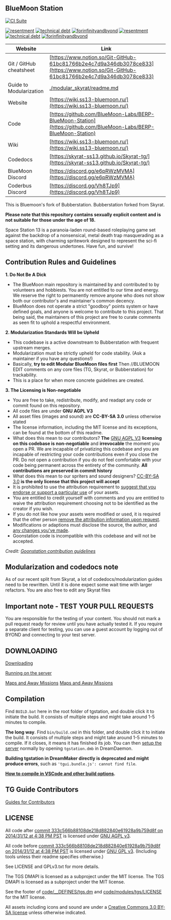 ## BlueMoon Station

[![CI Suite](https://github.com/BlueMoon-Labs/BERP-BlueMoon-Station/actions/workflows/ci_suite.yml/badge.svg)](https://github.com/BlueMoon-Labs/BERP-BlueMoon-Station/actions/workflows/ci_suite.yml)

[![resentment](.github/images/badges/built-with-resentment.svg)](.github/images/comics/131-bug-free.png) [![technical debt](.github/images/badges/contains-technical-debt.svg)](.github/images/comics/106-tech-debt-modified.png) [![forinfinityandbyond](.github/images/badges/made-in-byond.gif)](https://www.reddit.com/r/SS13/comments/5oplxp/what_is_the_main_problem_with_byond_as_an_engine/dclbu1a)
[![resentment](.github/images/badges/built-with-resentment.svg)](.github/images/comics/131-bug-free.png) [![technical debt](.github/images/badges/contains-technical-debt.svg)](.github/images/comics/106-tech-debt-modified.png) [![forinfinityandbyond](.github/images/badges/made-in-byond.gif)](https://www.reddit.com/r/SS13/comments/5oplxp/what_is_the_main_problem_with_byond_as_an_engine/dclbu1a)

| Website                   | Link                                           |
|---------------------------|------------------------------------------------|
| Git / GitHub cheatsheet   | [https://www.notion.so/Git-GitHub-61bc81766b2e4c7d9a346db3078ce833](https://www.notion.so/Git-GitHub-61bc81766b2e4c7d9a346db3078ce833) |
| Guide to Modularization   | [./modular_skyrat/readme.md](./modular_skyrat/readme.md) |
| Website                   | [https://wiki.ss13-bluemoon.ru/](https://wiki.ss13-bluemoon.ru/) |
| Code                      | [https://github.com/BlueMoon-Labs/BERP-BlueMoon-Station](https://github.com/BlueMoon-Labs/BERP-BlueMoon-Station) |
| Wiki                      | [https://wiki.ss13-bluemoon.ru/](https://wiki.ss13-bluemoon.ru/) |
| Codedocs                  | [https://skyrat-ss13.github.io/Skyrat-tg/](https://skyrat-ss13.github.io/Skyrat-tg/) |
| BlueMoon Discord     | [https://discord.gg/e6pRWzMVMA](https://discord.gg/e6pRWzMVMA) |
| Coderbus Discord          | [https://discord.gg/Vh8TJp9](https://discord.gg/Vh8TJp9) |

This is Bluemoon's fork of Bubberstation. Bubberstation forked from Skyrat.

**Please note that this repository contains sexually explicit content and is not suitable for those under the age of 18.**

Space Station 13 is a paranoia-laden round-based roleplaying game set against the backdrop of a nonsensical, metal death trap masquerading as a space station, with charming spritework designed to represent the sci-fi setting and its dangerous undertones. Have fun, and survive!

## Contribution Rules and Guidelines

**1. Do Not Be A Dick**
- The BlueMoon main repository is maintained by and contributed to by volunteers and hobbiests. You are not entitled to our time and energy. We reserve the right to permanently remove anyone who does not show both our contributor's and maintainer's common decency.
- BlueMoon does not operate a strict "goodboy" points system or have defined goals, and anyone is welcome to contribute to this project. That being said, the maintainers of this project are free to curate comments as seen fit to uphold a respectful environment.

**2. Modularization Standards Will be Upheld**
- This codebase is a active downstream to Bubberstation with frequent upstream merges.
- Modularization must be strictly upheld for code stability. (Ask a maintainer if you have any questions!)
- Basically, **try to edit Modular BlueMoon files first** Then //BLUEMOON EDIT comments on any core files (TG, Skyrat, or Bubberstation) for trackability.
- This is a place for when more concrete guidelines are created.

**3. The Licensing is Non-negotiable**
- You are free to take, redistribute, modify, and readapt any code or commit found on this repository.
- All code files are under **GNU AGPL V3**
- All asset files (images and sound) are **CC-BY-SA 3.0** unless otherwise stated
- The license information, including the MIT license and its exceptions, can be found at the bottom of this readme.
- What does this mean to our contributors? **The** [GNU AGPL V3](https://www.gnu.org/licenses/agpl-3.0.html) **licensing on this codebase is non-negotiable** and **irrevocable** the moment you open a PR. We are incapable of privatizing this codebase and you are incapable of restricting your code contributions even if you close the PR. Do not open a contribution if you do not feel comfortable with your code being permanent across the entirety of the community. **All contributions are preserved in commit history**
- What does this mean to our spriters and sound designers? [CC-BY-SA 3.0](https://creativecommons.org/licenses/by-sa/3.0/) **is the only license that this project will accept**
- It is prohibited to use the attribution requirement to [suggest that you endorse or support a particular use](https://creativecommons.org/faq/#do-i-need-to-be-aware-of-anything-else-when-providing-attribution) of your assets.
- You are entitled to credit yourself with comments and you are entitled to waive the attribution requirement choosing not to be identified as the creator if you wish.
- If you do not like how your assets were modified or used, it is required that the other person [remove the attribution information upon request](https://wiki.creativecommons.org/wiki/License_Versions#Licensors_may_request_removal_of_attribution).
- Modifications or adaptions must disclose the source, the author, and [any changes you've made](https://wiki.creativecommons.org/wiki/License_Versions#Modifications_and_adaptations_must_be_indicated).
- Goonstation code is incompatible with this codebase and will not be accepted.

*Credit: [Goonstation contribution guidelines](https://hackmd.io/@goonstation/docs/%2F%40goonstation%2Fcontribute#What-if-I-change-my-mind-about-my-contributions-being-published)*

## Modularization and codedocs note

As of our recent split from Skyrat, a lot of codedocs/modularization guides need to be rewritten. Until it is done expect some wait time with larger refactors. You are also free to edit any Skyrat files

## Important note - TEST YOUR PULL REQUESTS

You are responsible for the testing of your content. You should not mark a pull request ready for review until you have actually tested it. If you require a separate client for testing, you can use a guest account by logging out of BYOND and connecting to your test server.

## DOWNLOADING

[Downloading](.github/guides/DOWNLOADING.md)

[Running on the server](.github/guides/RUNNING_A_SERVER.md)

[Maps and Away Missions](.github/guides/MAPS_AND_AWAY_MISSIONS.md)
[Maps and Away Missions](.github/guides/MAPS_AND_AWAY_MISSIONS.md)

## Compilation

Find `BUILD.bat` here in the root folder of tgstation, and double click it to initiate the build. It consists of multiple steps and might take around 1-5 minutes to compile.

**The long way**. Find `bin/build.cmd` in this folder, and double click it to initiate the build. It consists of multiple steps and might take around 1-5 minutes to compile. If it closes, it means it has finished its job. You can then [setup the server](.github/guides/RUNNING_A_SERVER.md) normally by opening `tgstation.dmb` in DreamDaemon.

**Building tgstation in DreamMaker directly is deprecated and might produce errors**, such as `'tgui.bundle.js': cannot find file`.

**[How to compile in VSCode and other build options](tools/build/README.md).**

## TG Guide Contributors
[Guides for Contributors](.github/CONTRIBUTING.md)

## LICENSE

All code after [commit 333c566b88108de218d882840e61928a9b759d8f on 2014/31/12 at 4:38 PM PST](https://github.com/tgstation/tgstation/commit/333c566b88108de218d882840e61928a9b759d8f) is licensed under [GNU AGPL v3](https://www.gnu.org/licenses/agpl-3.0.html).

All code before [commit 333c566b88108de218d882840e61928a9b759d8f on 2014/31/12 at 4:38 PM PST](https://github.com/tgstation/tgstation/commit/333c566b88108de218d882840e61928a9b759d8f) is licensed under [GNU GPL v3](https://www.gnu.org/licenses/gpl-3.0.html).
(Including tools unless their readme specifies otherwise.)

See LICENSE and GPLv3.txt for more details.

The TGS DMAPI is licensed as a subproject under the MIT license.
The TGS DMAPI is licensed as a subproject under the MIT license.

See the footer of [code/__DEFINES/tgs.dm](./code/__DEFINES/tgs.dm) and [code/modules/tgs/LICENSE](./code/modules/tgs/LICENSE) for the MIT license.

All assets including icons and sound are under a [Creative Commons 3.0 BY-SA license](https://creativecommons.org/licenses/by-sa/3.0/) unless otherwise indicated.
